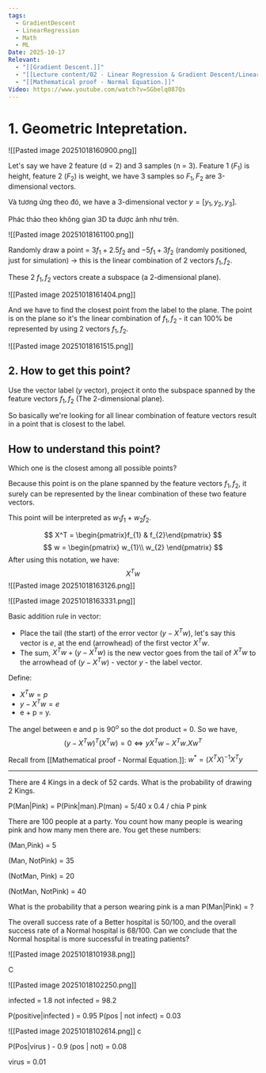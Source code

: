 ```yaml
---
tags:
  - GradientDescent
  - LinearRegression
  - Math
  - ML
Date: 2025-10-17
Relevant:
  - "[[Gradient Descent.]]"
  - "[[Lecture content/02 - Linear Regression & Gradient Descent/Linear Regression.|Linear Regression.]]"
  - "[[Mathematical proof - Normal Equation.]]"
Video: https://www.youtube.com/watch?v=SGbelq087Qs
---
```

# 1. Geometric Intepretation.

![[Pasted image 20251018160900.png]]

Let's say we have 2 feature (d = 2) and 3 samples (n = 3).
Feature 1 ($F_{1}$) is height, feature 2 ($F_{2}$) is weight, we have 3 samples so $F_{1}, F_{2}$ are 3-dimensional vectors.

Và tương ứng theo đó, we have a 3-dimensional vector $y = [y_{1}, y_{2}, y_{3}]$.

Phác thảo theo không gian 3D ta được ảnh như trên.

![[Pasted image 20251018161100.png]]

Randomly draw a point = $3f_{1} + 2.5f_{2}$ and $-5f_{1} + 3f_{2}$ (randomly positioned, just for simulation) $\to$ this is the linear combination of 2 vectors $f_{1}, f_{2}$. 

These 2 $f_{1}, f_{2}$ vectors create a subspace (a 2-dimensional plane).

![[Pasted image 20251018161404.png]]

And we have to find the closest point from the label to the plane. The point is on the plane so it's the linear combination of $f_{1}, f_{2}$ - it can 100% be represented by using 2 vectors $f_{1}, f_{2}$.

![[Pasted image 20251018161515.png]]

## 2. How to get this point? 
Use the vector label ($y$ vector), project it onto the subspace spanned by the feature vectors $f_{1}, f_{2}$ (The 2-dimensional plane).

So basically we're looking for all linear combination of feature vectors result in a point that is closest to the label.

## How to understand this point?

Which one is the closest among all possible points?

Because this point is on the plane spanned by the feature vectors $f_{1}, f_{2}$, it surely can be represented by the linear combination of these two feature vectors.

This point will be interpreted as $w_{1}f_{1} + w_{2}f_{2}$.

$$
X^T = \begin{pmatrix}f_{1}  & f_{2}\end{pmatrix}
$$
$$
w = \begin{pmatrix}
w_{1}\\
w_{2}
\end{pmatrix}
$$
After using this notation, we have:
$$
X^Tw
$$
![[Pasted image 20251018163126.png]]

![[Pasted image 20251018163331.png]]

Basic addition rule in vector:
- Place the tail (the start) of the error vector ($y - X^Tw$), let's say this vector is $e$, at the end (arrowhead) of the first vector $X^Tw$.
- The sum, $X^Tw + (y - X^Tw)$ is the new vector goes from the tail of $X^Tw$ to the arrowhead of ($y-X^Tw$) - vector $y$ - the label vector.

Define:
- $X^Tw = p$
- $y - X^Tw = e$
- e + p = y.

The angel between e and p is $90^o$ so the dot product = 0. So we have, 
$$
(y-X^Tw)^T(X^Tw) = 0 \iff yX^Tw - X^Tw.Xw^T
$$

Recall from [[Mathematical proof - Normal Equation.]]: $w^* = (X^TX)^{-1}X^Ty$



----

There are 4 Kings in a deck of 52 cards. What is the probability of drawing 2 Kings.

P(Man|Pink) = P(Pink|man).P(man) = 5/40 x 0.4 /
chia P pink

There are 100 people at a party. You count how many people is wearing pink and how many men there are. You get these numbers:


(Man,Pink) = 5

(Man, NotPink) = 35

(NotMan, Pink) = 20

(NotMan, NotPink) = 40

  

What is the probability that a person wearing pink is a man P(Man|Pink) = ?

The overall success rate of a Better hospital is 50/100, and the overall success rate of a Normal hospital is 68/100. Can we conclude that the Normal hospital is more successful in treating patients?

![[Pasted image 20251018101938.png]]

C

![[Pasted image 20251018102250.png]]

infected = 1.8
not infected = 98.2

P(positive|infected ) = 0.95
P(pos | not infect) = 0.03

![[Pasted image 20251018102614.png]]
c

P(Pos|virus ) - 0.9
(pos | not) = 0.08

virus = 0.01

